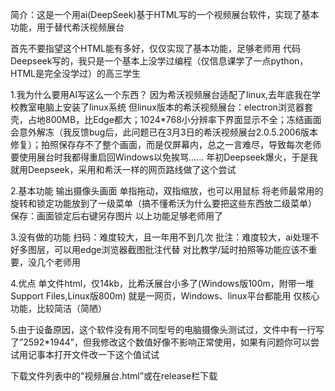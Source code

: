 简介：这是一个用ai(DeepSeek)基于HTML写的一个视频展台软件，实现了基本功能，用于替代希沃视频展台

首先不要指望这个HTML能有多好，仅仅实现了基本功能，足够老师用
代码Deepseek写的，我只是一个基本上没学过编程（仅信息课学了一点python，HTML是完全没学过）的高三学生

1.我为什么要用AI写这么一个东西？
因为希沃视频展台适配了linux,去年底我在学校教室电脑上安装了linux系统
但linux版本的希沃视频展台：electron浏览器套壳，占地800MB，比Edge都大；1024*768小分辨率下界面显示不全；冻结画面会意外解冻（我反馈bug后，此问题已在3月3日的希沃视频展台2.0.5.2006版本修复）；拍照保存存不了整个画面，而是仅屏幕内，总之一言难尽，导致每次老师要使用展台时我都得重启回Windows以免挨骂......
年初Deepseek爆火，于是我就用Deepseek，采用和希沃一样的网页路线做了这个尝试

2.基本功能
输出摄像头画面
单指拖动，双指缩放，也可以用鼠标
将老师最常用的旋转和锁定功能放到了一级菜单（搞不懂希沃为什么要把这些东西放二级菜单）
保存：画面锁定后右键另存图片
以上功能足够老师用了

3.没有做的功能
扫码：难度较大，且一年用不到几次
批注：难度较大，ai处理不好多图层，可以用edge浏览器截图批注代替
对比教学/延时拍照等功能应该不重要，没几个老师用

4.优点
单文件html，仅14kb，比希沃展台小多了(Windows版100m，附带一堆Support Files,Linux版800m)
就是一网页，Windows、linux平台都能用
仅核心功能，比较简洁（简陋）

5.由于设备原因，这个软件没有用不同型号的电脑摄像头测试过，文件中有一行写了”2592*1944”，但我修改这个数值好像不影响正常使用，如果有问题你可以尝试用记事本打开文件改一下这个值试试

下载文件列表中的”视频展台.html”或在release栏下载
